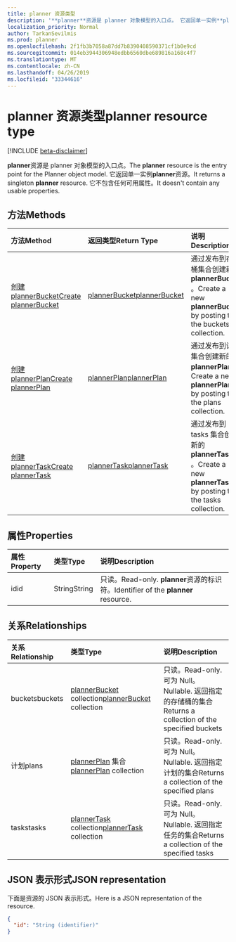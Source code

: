 ```yaml
---
title: planner 资源类型
description: '**planner**资源是 planner 对象模型的入口点。 它返回单一实例**planner**资源。  它不包含任何可用属性。'
localization_priority: Normal
author: TarkanSevilmis
ms.prod: planner
ms.openlocfilehash: 2f1fb3b7058a87dd7b8390408590371cf1b0e9cd
ms.sourcegitcommit: 014eb3944306948edbb6560dbe689816a168c4f7
ms.translationtype: MT
ms.contentlocale: zh-CN
ms.lasthandoff: 04/26/2019
ms.locfileid: "33344616"
---
```

# <a name="planner-resource-type"></a><span data-ttu-id="1e34d-105">planner 资源类型</span><span class="sxs-lookup"><span data-stu-id="1e34d-105">planner resource type</span></span>

[!INCLUDE [beta-disclaimer](../../includes/beta-disclaimer.md)]

<span data-ttu-id="1e34d-106">**planner**资源是 planner 对象模型的入口点。</span><span class="sxs-lookup"><span data-stu-id="1e34d-106">The **planner** resource is the entry point for the Planner object model.</span></span> <span data-ttu-id="1e34d-107">它返回单一实例**planner**资源。</span><span class="sxs-lookup"><span data-stu-id="1e34d-107">It returns a singleton **planner** resource.</span></span>  <span data-ttu-id="1e34d-108">它不包含任何可用属性。</span><span class="sxs-lookup"><span data-stu-id="1e34d-108">It doesn't contain any usable properties.</span></span>


## <a name="methods"></a><span data-ttu-id="1e34d-109">方法</span><span class="sxs-lookup"><span data-stu-id="1e34d-109">Methods</span></span>

| <span data-ttu-id="1e34d-110">方法</span><span class="sxs-lookup"><span data-stu-id="1e34d-110">Method</span></span>           | <span data-ttu-id="1e34d-111">返回类型</span><span class="sxs-lookup"><span data-stu-id="1e34d-111">Return Type</span></span>    |<span data-ttu-id="1e34d-112">说明</span><span class="sxs-lookup"><span data-stu-id="1e34d-112">Description</span></span>|
|:---------------|:--------|:----------|
|[<span data-ttu-id="1e34d-113">创建 plannerBucket</span><span class="sxs-lookup"><span data-stu-id="1e34d-113">Create plannerBucket</span></span>](../api/planner-post-buckets.md) |[<span data-ttu-id="1e34d-114">plannerBucket</span><span class="sxs-lookup"><span data-stu-id="1e34d-114">plannerBucket</span></span>](plannerbucket.md)| <span data-ttu-id="1e34d-115">通过发布到存储桶集合创建新的**plannerBucket** 。</span><span class="sxs-lookup"><span data-stu-id="1e34d-115">Create a new **plannerBucket** by posting to the buckets collection.</span></span>|
|[<span data-ttu-id="1e34d-116">创建 plannerPlan</span><span class="sxs-lookup"><span data-stu-id="1e34d-116">Create plannerPlan</span></span>](../api/planner-post-plans.md) |[<span data-ttu-id="1e34d-117">plannerPlan</span><span class="sxs-lookup"><span data-stu-id="1e34d-117">plannerPlan</span></span>](plannerplan.md)| <span data-ttu-id="1e34d-118">通过发布到计划集合创建新的**plannerPlan** 。</span><span class="sxs-lookup"><span data-stu-id="1e34d-118">Create a new **plannerPlan** by posting to the plans collection.</span></span>|
|[<span data-ttu-id="1e34d-119">创建 plannerTask</span><span class="sxs-lookup"><span data-stu-id="1e34d-119">Create plannerTask</span></span>](../api/planner-post-tasks.md) |[<span data-ttu-id="1e34d-120">plannerTask</span><span class="sxs-lookup"><span data-stu-id="1e34d-120">plannerTask</span></span>](plannertask.md)| <span data-ttu-id="1e34d-121">通过发布到 tasks 集合创建新的**plannerTask** 。</span><span class="sxs-lookup"><span data-stu-id="1e34d-121">Create a new **plannerTask** by posting to the tasks collection.</span></span>|

## <a name="properties"></a><span data-ttu-id="1e34d-122">属性</span><span class="sxs-lookup"><span data-stu-id="1e34d-122">Properties</span></span>
| <span data-ttu-id="1e34d-123">属性</span><span class="sxs-lookup"><span data-stu-id="1e34d-123">Property</span></span>     | <span data-ttu-id="1e34d-124">类型</span><span class="sxs-lookup"><span data-stu-id="1e34d-124">Type</span></span>   |<span data-ttu-id="1e34d-125">说明</span><span class="sxs-lookup"><span data-stu-id="1e34d-125">Description</span></span>|
|:---------------|:--------|:----------|
|<span data-ttu-id="1e34d-126">id</span><span class="sxs-lookup"><span data-stu-id="1e34d-126">id</span></span>|<span data-ttu-id="1e34d-127">String</span><span class="sxs-lookup"><span data-stu-id="1e34d-127">String</span></span>| <span data-ttu-id="1e34d-128">只读。</span><span class="sxs-lookup"><span data-stu-id="1e34d-128">Read-only.</span></span> <span data-ttu-id="1e34d-129">**planner**资源的标识符。</span><span class="sxs-lookup"><span data-stu-id="1e34d-129">Identifier of the **planner** resource.</span></span>|

## <a name="relationships"></a><span data-ttu-id="1e34d-130">关系</span><span class="sxs-lookup"><span data-stu-id="1e34d-130">Relationships</span></span>
| <span data-ttu-id="1e34d-131">关系</span><span class="sxs-lookup"><span data-stu-id="1e34d-131">Relationship</span></span> | <span data-ttu-id="1e34d-132">类型</span><span class="sxs-lookup"><span data-stu-id="1e34d-132">Type</span></span>   |<span data-ttu-id="1e34d-133">说明</span><span class="sxs-lookup"><span data-stu-id="1e34d-133">Description</span></span>|
|:---------------|:--------|:----------|
|<span data-ttu-id="1e34d-134">buckets</span><span class="sxs-lookup"><span data-stu-id="1e34d-134">buckets</span></span>|<span data-ttu-id="1e34d-135">[plannerBucket](plannerbucket.md) collection</span><span class="sxs-lookup"><span data-stu-id="1e34d-135">[plannerBucket](plannerbucket.md) collection</span></span>| <span data-ttu-id="1e34d-136">只读。</span><span class="sxs-lookup"><span data-stu-id="1e34d-136">Read-only.</span></span> <span data-ttu-id="1e34d-137">可为 Null。</span><span class="sxs-lookup"><span data-stu-id="1e34d-137">Nullable.</span></span> <span data-ttu-id="1e34d-138">返回指定的存储桶的集合</span><span class="sxs-lookup"><span data-stu-id="1e34d-138">Returns a collection of the specified buckets</span></span>|
|<span data-ttu-id="1e34d-139">计划</span><span class="sxs-lookup"><span data-stu-id="1e34d-139">plans</span></span>|<span data-ttu-id="1e34d-140">[plannerPlan](plannerplan.md) 集合</span><span class="sxs-lookup"><span data-stu-id="1e34d-140">[plannerPlan](plannerplan.md) collection</span></span>| <span data-ttu-id="1e34d-141">只读。</span><span class="sxs-lookup"><span data-stu-id="1e34d-141">Read-only.</span></span> <span data-ttu-id="1e34d-142">可为 Null。</span><span class="sxs-lookup"><span data-stu-id="1e34d-142">Nullable.</span></span> <span data-ttu-id="1e34d-143">返回指定计划的集合</span><span class="sxs-lookup"><span data-stu-id="1e34d-143">Returns a collection of the specified plans</span></span>|
|<span data-ttu-id="1e34d-144">tasks</span><span class="sxs-lookup"><span data-stu-id="1e34d-144">tasks</span></span>|<span data-ttu-id="1e34d-145">[plannerTask](plannertask.md) collection</span><span class="sxs-lookup"><span data-stu-id="1e34d-145">[plannerTask](plannertask.md) collection</span></span>| <span data-ttu-id="1e34d-146">只读。</span><span class="sxs-lookup"><span data-stu-id="1e34d-146">Read-only.</span></span> <span data-ttu-id="1e34d-147">可为 Null。</span><span class="sxs-lookup"><span data-stu-id="1e34d-147">Nullable.</span></span> <span data-ttu-id="1e34d-148">返回指定任务的集合</span><span class="sxs-lookup"><span data-stu-id="1e34d-148">Returns a collection of the specified tasks</span></span>|

## <a name="json-representation"></a><span data-ttu-id="1e34d-149">JSON 表示形式</span><span class="sxs-lookup"><span data-stu-id="1e34d-149">JSON representation</span></span>
<span data-ttu-id="1e34d-150">下面是资源的 JSON 表示形式。</span><span class="sxs-lookup"><span data-stu-id="1e34d-150">Here is a JSON representation of the resource.</span></span>

<!-- {
  "blockType": "resource",
  "optionalProperties": [

  ],
  "keyProperty": "id",
  "baseType":"microsoft.graph.entity",  
  "@odata.type": "microsoft.graph.planner"
}-->

```json
{
  "id": "String (identifier)"
}

```

<!-- uuid: 8fcb5dbc-d5aa-4681-8e31-b001d5168d79
2015-10-25 14:57:30 UTC -->
<!--
{
  "type": "#page.annotation",
  "description": "planner resource",
  "keywords": "",
  "section": "documentation",
  "tocPath": "",
  "suppressions": []
}
-->
